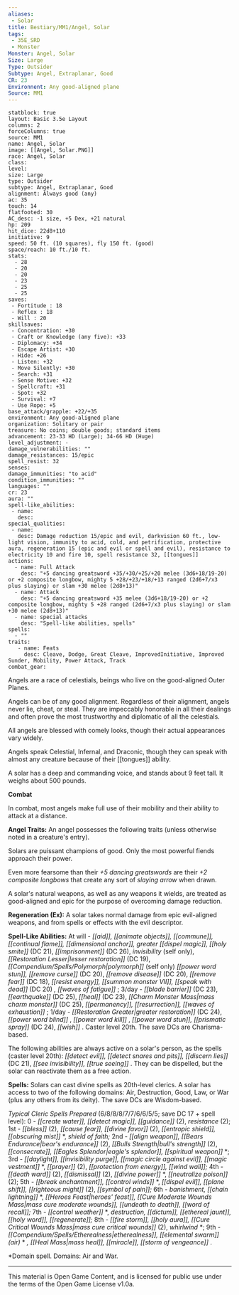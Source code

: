 ```yaml
---
aliases:
 - Solar
title: Bestiary/MM1/Angel, Solar
tags: 
 - 35E_SRD
 - Monster
Monster: Angel, Solar
Size: Large
Type: Outsider
Subtype: Angel, Extraplanar, Good
CR: 23
Environnent: Any good-aligned plane
Source: MM1
---
```


```statblock
statblock: true
layout: Basic 3.5e Layout
columns: 2
forceColumns: true
source: MM1 
name: Angel, Solar
image: [[Angel, Solar.PNG]]
race: Angel, Solar
class: 
level: 
size: Large
type: Outsider
subtype: Angel, Extraplanar, Good
alignment: Always good (any)
ac: 35
touch: 14
flatfooted: 30
AC_desc: -1 size, +5 Dex, +21 natural
hp: 209
hit_dice: 22d8+110
initiative: 9
speed: 50 ft. (10 squares), fly 150 ft. (good)
space/reach: 10 ft./10 ft.
stats:
  - 28
  - 20
  - 20
  - 23
  - 25
  - 25
saves:
 - Fortitude : 18
 - Reflex : 18
 - Will : 20
skillsaves:
 - Concentration: +30
 - Craft or Knowledge (any five): +33
 - Diplomacy: +34
 - Escape Artist: +30
 - Hide: +26
 - Listen: +32
 - Move Silently: +30
 - Search: +31
 - Sense Motive: +32
 - Spellcraft: +31
 - Spot: +32
 - Survival: +7
 - Use Rope: +5
base_attack/grapple: +22/+35
environment: Any good-aligned plane
organization: Solitary or pair
treasure: No coins; double goods; standard items
advancement: 23-33 HD (Large); 34-66 HD (Huge)
level_adjustment: -
damage_vulnerabilities: ""
damage_resistances: 15/epic
spell_resist: 32
senses: 
damage_immunities: "to acid"
condition_immunities: ""
languages: ""
cr: 23
aura: ""
spell-like_abilities:
 - name: 
   desc: 
special_qualities:
 - name:
   desc: Damage reduction 15/epic and evil, darkvision 60 ft., low-light vision, immunity to acid, cold, and petrification, protective aura, regeneration 15 (epic and evil or spell and evil), resistance to electricity 10 and fire 10, spell resistance 32, [[tongues]]
actions:
  - name: Full Attack
    desc: "+5 dancing greatsword +35/+30/+25/+20 melee (3d6+18/19-20) or +2 composite longbow, mighty 5 +28/+23/+18/+13 ranged (2d6+7/x3 plus slaying) or slam +30 melee (2d8+13)"
  - name: Attack
    desc: "+5 dancing greatsword +35 melee (3d6+18/19-20) or +2 composite longbow, mighty 5 +28 ranged (2d6+7/x3 plus slaying) or slam +30 melee (2d8+13)"
  - name: special attacks
    desc: "Spell-like abilities, spells"
spells:
  - ""
traits:
   - name: Feats
     desc: Cleave, Dodge, Great Cleave, ImprovedInitiative, Improved Sunder, Mobility, Power Attack, Track
combat_gear:  
```


Angels are a race of celestials, beings who live on the good-aligned Outer Planes.

Angels can be of any good alignment. Regardless of their alignment, angels never lie, cheat, or steal. They are impeccably honorable in all their dealings and often prove the most trustworthy and diplomatic of all the celestials.

All angels are blessed with comely looks, though their actual appearances vary widely.

Angels speak Celestial, Infernal, and Draconic, though they can speak with almost any creature because of their [[tongues]] ability.

A solar has a deep and commanding voice, and stands about 9 feet tall. It weighs about 500 pounds.


**Combat**


In combat, most angels make full use of their mobility and their ability to attack at a distance.


**Angel Traits:** An angel possesses the following traits (unless otherwise noted in a creature's entry).

Solars are puissant champions of good. Only the most powerful fiends approach their power.

Even more fearsome than their *+5 dancing greatswords* are their *+2 composite longbows* that create any sort of *slaying arrow* when drawn.

A solar's natural weapons, as well as any weapons it wields, are treated as good-aligned and epic for the purpose of overcoming damage reduction.


**Regeneration (Ex):** A solar takes normal damage from epic evil-aligned weapons, and from spells or effects with the evil descriptor.


**Spell-Like Abilities:** At will - *[[aid]], [[animate objects]], [[commune]], [[continual flame]], [[dimensional anchor]], greater [[dispel magic]], [[holy smite]]* (DC 21), *[[imprisonment]]* (DC 26), *invisibility* (self only), *[[Restoration Lesser|lesser restoration]]* (DC 19), *[[Compendium/Spells/Polymorph|polymorph]]* (self only) *[[power word stun]], [[remove curse]]* (DC 20), *[[remove disease]]* (DC 20), *[[remove fear]]* (DC 18), *[[resist energy]], [[summon monster VII]], [[speak with dead]]* (DC 20) *, [[waves of fatigue]]* ; 3/day - *[[blade barrier]]* (DC 23), *[[earthquake]]* (DC 25), *[[heal]]* (DC 23), *[[Charm Monster Mass|mass charm monster]]* (DC 25), *[[permanency]], [[resurrection]], [[waves of exhaustion]]* ; 1/day - *[[Restoration Greater|greater restoration]]* (DC 24), *[[power word blind]]* , *[[power word kill]]* , *[[power word stun]], [[prismatic spray]]* (DC 24), *[[wish]]* . Caster level 20th. The save DCs are Charisma-based.

The following abilities are always active on a solar's person, as the spells (caster level 20th): *[[detect evil]], [[detect snares and pits]], [[discern lies]]* (DC 21), *[[see invisibility]], [[true seeing]]* . They can be dispelled, but the solar can reactivate them as a free action.


**Spells:** Solars can cast divine spells as 20th-level clerics. A solar has access to two of the following domains: Air, Destruction, Good, Law, or War (plus any others from its deity). The save DCs are Wisdom-based.


*Typical Cleric Spells Prepared* (6/8/8/8/7/7/6/6/5/5; save DC 17 + spell level): 0 - *[[create water]], [[detect magic]], [[guidance]]* (2), *resistance* (2); 1st - *[[bless]]* (2), *[[cause fear]], [[divine favor]]* (2), *[[entropic shield]], [[obscuring mist]]* *, *shield of faith;* 2nd - *[[align weapon]], [[Bears Endurance|bear's endurance]]* (2), *[[Bulls Strength|bull's strength]]* (2), *[[consecrate]], [[Eagles Splendor|eagle's splendor]], [[spiritual weapon]]* *; 3rd - *[[daylight]], [[invisibility purge]], [[magic circle against evil]], [[magic vestment]]* *, *[[prayer]]* (2), *[[protection from energy]], [[wind wall]];* 4th - *[[death ward]]* (2), *[[dismissal]]* (2), *[[divine power]]* *, *[[neutralize poison]]* (2); 5th - *[[break enchantment]], [[control winds]]* *, *[[dispel evil]], [[plane shift]], [[righteous might]]* (2), *[[symbol of pain]];* 6th - *banishment, [[chain lightning]]* *, *[[Heroes Feast|heroes' feast]], [[Cure Moderate Wounds Mass|mass cure moderate wounds]], [[undeath to death]], [[word of recall]];* 7th - *[[control weather]]* *, *destruction, [[dictum]], [[ethereal jaunt]], [[holy word]], [[regenerate]];* 8th - *[[fire storm]], [[holy aura]], [[Cure Critical Wounds Mass|mass cure critical wounds]]* (2), *whirlwind* *; 9th - *[[Compendium/Spells/Etherealness|etherealness]], [[elemental swarm]] (air)* * *, [[Heal Mass|mass heal]], [[miracle]], [[storm of vengeance]]* .

*Domain spell. Domains: Air and War.

---

This material is Open Game Content, and is licensed for public use under the terms of the Open Game License v1.0a.
